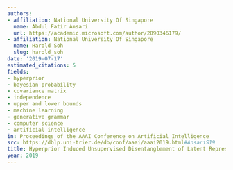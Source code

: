 ```yaml
---
authors:
- affiliation: National University Of Singapore
  name: Abdul Fatir Ansari
  url: https://academic.microsoft.com/author/2890346179/
- affiliation: National University Of Singapore
  name: Harold Soh
  slug: harold_soh
date: '2019-07-17'
estimated_citations: 5
fields:
- hyperprior
- bayesian probability
- covariance matrix
- independence
- upper and lower bounds
- machine learning
- generative grammar
- computer science
- artificial intelligence
in: Proceedings of the AAAI Conference on Artificial Intelligence
src: https://dblp.uni-trier.de/db/conf/aaai/aaai2019.html#AnsariS19
title: Hyperprior Induced Unsupervised Disentanglement of Latent Representations
year: 2019
---
```

